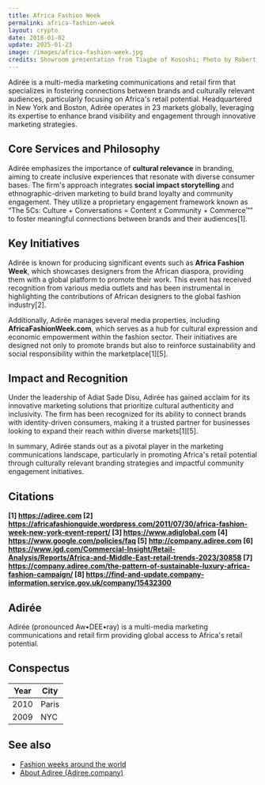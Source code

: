 ```yaml
---
title: Africa Fashion Week
permalink: africa-fashion-week
layout: crypto
date: 2018-01-02
update: 2025-01-23
image: /images/africa-fashion-week.jpg
credits: Showroom presentation from Tiagbe of Kososhi; Photo by Robert Cooper provided by Adirée (AFWNY 2014) Okayafrica.com
---
```


Adirée is a multi-media marketing communications and retail firm that specializes in fostering connections between brands and culturally relevant audiences, particularly focusing on Africa's retail potential. Headquartered in New York and Boston, Adirée operates in 23 markets globally, leveraging its expertise to enhance brand visibility and engagement through innovative marketing strategies.

## Core Services and Philosophy

Adirée emphasizes the importance of **cultural relevance** in branding, aiming to create inclusive experiences that resonate with diverse consumer bases. The firm's approach integrates **social impact storytelling** and ethnographic-driven marketing to build brand loyalty and community engagement. They utilize a proprietary engagement framework known as “The 5Cs: Culture + Conversations = Content x Community + Commerce™” to foster meaningful connections between brands and their audiences[1].

## Key Initiatives

Adirée is known for producing significant events such as **Africa Fashion Week**, which showcases designers from the African diaspora, providing them with a global platform to promote their work. This event has received recognition from various media outlets and has been instrumental in highlighting the contributions of African designers to the global fashion industry[2].

Additionally, Adirée manages several media properties, including **AfricaFashionWeek.com**, which serves as a hub for cultural expression and economic empowerment within the fashion sector. Their initiatives are designed not only to promote brands but also to reinforce sustainability and social responsibility within the marketplace[1][5].

## Impact and Recognition
Under the leadership of Adiat Sade Disu, Adirée has gained acclaim for its innovative marketing solutions that prioritize cultural authenticity and inclusivity. The firm has been recognized for its ability to connect brands with identity-driven consumers, making it a trusted partner for businesses looking to expand their reach within diverse markets[1][5].

In summary, Adirée stands out as a pivotal player in the marketing communications landscape, particularly in promoting Africa's retail potential through culturally relevant branding strategies and impactful community engagement initiatives.

## Citations

**[1] https://adiree.com
[2] https://africafashionguide.wordpress.com/2011/07/30/africa-fashion-week-new-york-event-report/
[3] https://www.adiglobal.com
[4] https://www.google.com/policies/faq
[5] http://company.adiree.com
[6] https://www.igd.com/Commercial-Insight/Retail-Analysis/Reports/Africa-and-Middle-East-retail-trends-2023/30858
[7] https://company.adiree.com/the-pattern-of-sustainable-luxury-africa-fashion-campaign/
[8] https://find-and-update.company-information.service.gov.uk/company/15432300**


## Adirée

Adirée (pronounced Aw•DEE•ray) is a multi-media marketing communications and retail firm providing global access to Africa's retail potential.

## Conspectus

|Year|City|
|-|-|
|2010|Paris|
|2009|NYC|

## See also

+ [Fashion weeks around the world](fashion-weeks-around-the-world)
+ [About Adiree (Adiree.company)](https://adiree.company/)

